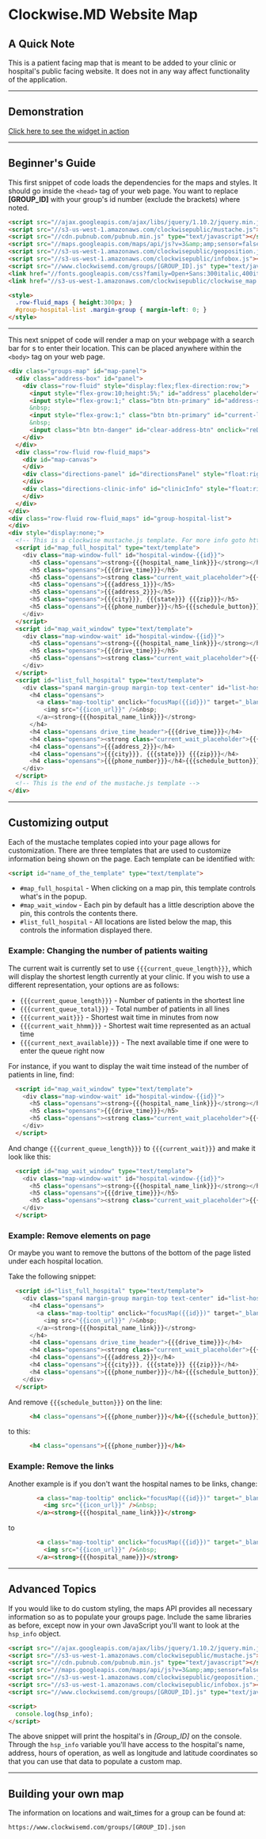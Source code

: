 # Clockwise.MD Website Map

## A Quick Note

This is a patient facing map that is meant to be added to your clinic or hospital's public
facing website. It does not in any way affect functionality of the application.

---

## Demonstration

[Click here to see the widget in action](http://lightshedhealth.github.io/Website-Map-API/)

---

## Beginner's Guide

This first snippet of code loads the dependencies for the maps and styles. It should go inside the
`<head>` tag of your web page. You want to replace __[GROUP_ID]__ with your group's id number
(exclude the brackets) where noted.

```html
<script src="//ajax.googleapis.com/ajax/libs/jquery/1.10.2/jquery.min.js"></script>
<script src="//s3-us-west-1.amazonaws.com/clockwisepublic/mustache.js"></script>
<script src="//cdn.pubnub.com/pubnub.min.js" type="text/javascript"></script>
<script src="//maps.googleapis.com/maps/api/js?v=3&amp;amp;sensor=false" type="text/javascript"></script>
<script src="//s3-us-west-1.amazonaws.com/clockwisepublic/geoposition.js"></script>
<script src="//s3-us-west-1.amazonaws.com/clockwisepublic/infobox.js"></script>
<script src="//www.clockwisemd.com/groups/[GROUP_ID].js" type="text/javascript"></script>
<link href="//fonts.googleapis.com/css?family=Open+Sans:300italic,400italic,600italic,300,400,600" media="screen" rel="stylesheet" />
<link href="//s3-us-west-1.amazonaws.com/clockwisepublic/clockwise_map.css" media="all" rel="stylesheet" />

<style>
  .row-fluid_maps { height:300px; }
  #group-hospital-list .margin-group { margin-left: 0; }
</style>
```

---
This next snippet of code will render a map on your webpage with a search bar for 
s to enter
their location. This can be placed anywhere within the `<body>` tag on your web page.

```html
<div class="groups-map" id="map-panel">
  <div class="address-box" id="panel">
    <div class="row-fluid" style="display:flex;flex-direction:row;">
      <input style="flex-grow:10;height:5%;" id="address" placeholder="Current Address" type="text" value="" />
      <input style="flex-grow:1;" class="btn btn-primary" id="address-search-btn" onclick="codeAddress()" type="button" value="Search Nearby" />
      &nbsp;
      <input style="flex-grow:1;" class="btn btn-primary" id="current-location-btn" onclick="findPosition()" style="display:none;" type="button" value="Use My Location" />
      &nbsp;
      <input class="btn btn-danger" id="clear-address-btn" onclick="reDrawMap()" style="display:none;flex-grow:1;" type="button" value="Clear Search" />
    </div>
  </div>
  <div class="row-fluid row-fluid_maps">
    <div id="map-canvas">
    </div>
    <div class="directions-panel" id="directionsPanel" style="float:right;height:65%;display:none">
    </div>
    <div class="directions-clinic-info" id="clinicInfo" style="float:right;height:35%;display:none">
    </div>
  </div>
</div>
<div class="row-fluid row-fluid_maps" id="group-hospital-list">
</div>
<div style="display:none;">
  <!-- This is a clockwise mustache.js template. For more info goto https://mustache.github.io/ -->
  <script id="map_full_hospital" type="text/template">
    <div class="map-window-full" id="hospital-window-{{id}}">
      <h5 class="opensans"><strong>{{{hospital_name_link}}}</strong></h5>
      <h5 class="opensans">{{{drive_time}}}</h5>
      <h5 class="opensans"><strong class="current_wait_placeholder">{{{current_queue_length}}}</strong>&nbsp;in line.</h5>
      <h5 class="opensans">{{{address_1}}}</h5>
      <h5 class="opensans">{{{address_2}}}</h5>
      <h5 class="opensans">{{{city}}}, {{{state}}} {{{zip}}}</h5>
      <h5 class="opensans">{{{phone_number}}}</h5>{{{schedule_button}}}
    </div>
  </script>
  <script id="map_wait_window" type="text/template">
    <div class="map-window-wait" id="hospital-window-{{id}}">
      <h5 class="opensans"><strong>{{{hospital_name_link}}}</strong></h5>
      <h5 class="opensans">{{{drive_time}}}</h5>
      <h5 class="opensans"><strong class="current_wait_placeholder">{{{current_queue_length}}}</strong>&nbsp;in line.</h5>
    </div>
  </script>
  <script id="list_full_hospital" type="text/template">
    <div class="span4 margin-group margin-top text-center" id="list-hospital-{{id}}" style="height:300px">
      <h4 class="opensans">
        <a class="map-tooltip" onclick="focusMap({{id}})" target="_blank" title="">
          <img src="{{icon_url}}" />&nbsp;
        </a><strong>{{{hospital_name_link}}}</strong>
      </h4>
      <h4 class="opensans drive_time_header">{{{drive_time}}}</h4>
      <h4 class="opensans"><strong class="current_wait_placeholder">{{{current_queue_length}}}</strong>&nbsp;in line.</h4><h4 class="opensans">{{{address_1}}}</h4>
      <h4 class="opensans">{{{address_2}}}</h4>
      <h4 class="opensans">{{{city}}}, {{{state}}} {{{zip}}}</h4>
      <h4 class="opensans">{{{phone_number}}}</h4>{{{schedule_button}}}
    </div>
  </script>
  <!-- This is the end of the mustache.js template -->
</div>
```

---

## Customizing output

Each of the mustache templates copied into your page allows for customization. There are three
templates that are used to customize information being shown on the page. Each template can
be identified with:

```html
<script id="name_of_the_template" type="text/template">
```

- `#map_full_hospital` - When clicking on a map pin, this template controls what's in the popup.
- `#map_wait_window` - Each pin by default has a little description above the pin, this controls the contents there.
- `#list_full_hospital` - All locations are listed below the map, this controls the information displayed there.

### Example: Changing the number of patients waiting

The current wait is currently set to use `{{{current_queue_length}}}`, which will display the shortest
length currently at your clinic. If you wish to use a different representation, your options are as follows:

- `{{{current_queue_length}}}` - Number of patients in the shortest line
- `{{{current_queue_total}}}` - Total number of patients in all lines
- `{{{current_wait}}}` - Shortest wait time in minutes from now
- `{{{current_wait_hhmm}}}` - Shortest wait time represented as an actual time
- `{{{current_next_available}}}` - The next available time if one were to enter the queue right now

For instance, if you want to display the wait time instead of the number of patients in line, find:

```html
  <script id="map_wait_window" type="text/template">
    <div class="map-window-wait" id="hospital-window-{{id}}">
      <h5 class="opensans"><strong>{{{hospital_name_link}}}</strong></h5>
      <h5 class="opensans">{{{drive_time}}}</h5>
      <h5 class="opensans"><strong class="current_wait_placeholder">{{{current_queue_length}}}</strong>&nbsp;in line.</h5>
    </div>
  </script>
```

And change `{{{current_queue_length}}}` to `{{{current_wait}}}` and make it look like this:

```html
  <script id="map_wait_window" type="text/template">
    <div class="map-window-wait" id="hospital-window-{{id}}">
      <h5 class="opensans"><strong>{{{hospital_name_link}}}</strong></h5>
      <h5 class="opensans">{{{drive_time}}}</h5>
      <h5 class="opensans"><strong class="current_wait_placeholder">{{{current_wait}}}</strong>&nbsp;min wait.</h5>
    </div>
  </script>
```

### Example: Remove elements on page

Or maybe you want to remove the buttons of the bottom of the page listed under each hospital location.

Take the following snippet:

```html
  <script id="list_full_hospital" type="text/template">
    <div class="span4 margin-group margin-top text-center" id="list-hospital-{{id}}" style="height:300px">
      <h4 class="opensans">
        <a class="map-tooltip" onclick="focusMap({{id}})" target="_blank" title="">
          <img src="{{icon_url}}" />&nbsp;
        </a><strong>{{{hospital_name_link}}}</strong>
      </h4>
      <h4 class="opensans drive_time_header">{{{drive_time}}}</h4>
      <h4 class="opensans"><strong class="current_wait_placeholder">{{{current_queue_length}}}</strong>&nbsp;in line.</h4><h4 class="opensans">{{{address_1}}}</h4>
      <h4 class="opensans">{{{address_2}}}</h4>
      <h4 class="opensans">{{{city}}}, {{{state}}} {{{zip}}}</h4>
      <h4 class="opensans">{{{phone_number}}}</h4>{{{schedule_button}}}
    </div>
  </script>
```

And remove `{{{schedule_button}}}` on the line:

```html
      <h4 class="opensans">{{{phone_number}}}</h4>{{{schedule_button}}}
```

to this:

```html
      <h4 class="opensans">{{{phone_number}}}</h4>
```

### Example: Remove the links

Another example is if you don't want the hospital names to be links, change:

```html
        <a class="map-tooltip" onclick="focusMap({{id}})" target="_blank" title="">
          <img src="{{icon_url}}" />&nbsp;
        </a><strong>{{{hospital_name_link}}}</strong>
```

to

```html
        <a class="map-tooltip" onclick="focusMap({{id}})" target="_blank" title="">
          <img src="{{icon_url}}" />&nbsp;
        </a><strong>{{{hospital_name}}}</strong>
```

---

## Advanced Topics

If you would like to do custom styling, the maps API provides all necessary information so as to
populate your groups page. Include the same libraries as before, except now in your own
JavaScript you'll want to look at the `hsp_info` object.

```html
<script src="//ajax.googleapis.com/ajax/libs/jquery/1.10.2/jquery.min.js"></script>
<script src="//s3-us-west-1.amazonaws.com/clockwisepublic/mustache.js"></script>
<script src="//cdn.pubnub.com/pubnub.min.js" type="text/javascript"></script>
<script src="//maps.googleapis.com/maps/api/js?v=3&amp;amp;sensor=false" type="text/javascript"></script>
<script src="//s3-us-west-1.amazonaws.com/clockwisepublic/geoposition.js"></script>
<script src="//s3-us-west-1.amazonaws.com/clockwisepublic/infobox.js"></script>
<script src="//www.clockwisemd.com/groups/[GROUP_ID].js" type="text/javascript"></script>

<script>
  console.log(hsp_info);
</script>
```

The above snippet will print the hospital's in _[Group_ID]_ on the console. Through the `hsp_info`
variable you'll have access to the hospital's name, address, hours of operation, as well as
longitude and latitude coordinates so that you can use that data to populate a custom map.

---

## Building your own map

The information on locations and wait_times for a group can be found at:

```
https://www.clockwisemd.com/groups/[GROUP_ID].json
```
